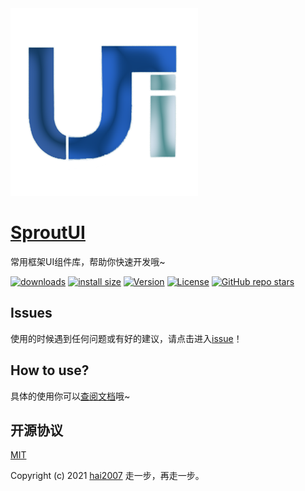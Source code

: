 <img src='./logo.png'>

# [SproutUI](https://hai2007.github.io/SproutUI)
常用框架UI组件库，帮助你快速开发哦~

<p>
  <a href="https://hai2007.gitee.io/npm-downloads?interval=7&packages=sprout-ui"><img src="https://img.shields.io/npm/dm/sprout-ui.svg" alt="downloads"></a>
  <a href="https://packagephobia.now.sh/result?p=sprout-ui"><img src="https://packagephobia.now.sh/badge?p=sprout-ui" alt="install size"></a>
  <a href="https://www.npmjs.com/package/sprout-ui"><img src="https://img.shields.io/npm/v/sprout-ui.svg" alt="Version"></a>
  <a href="https://github.com/hai2007/SproutUI/blob/master/LICENSE"><img src="https://img.shields.io/npm/l/sprout-ui.svg" alt="License"></a>
  <a href="https://github.com/hai2007/SproutUI">
        <img alt="GitHub repo stars" src="https://img.shields.io/github/stars/hai2007/SproutUI?style=social">
    </a>
</p>

## Issues
使用的时候遇到任何问题或有好的建议，请点击进入[issue](https://github.com/hai2007/SproutUI/issues)！

## How to use?
具体的使用你可以[查阅文档](https://hai2007.github.io/SproutUI)哦~

开源协议
---------------------------------------
[MIT](https://github.com/hai2007/SproutUI/blob/master/LICENSE)

Copyright (c) 2021 [hai2007](https://hai2007.gitee.io/sweethome/) 走一步，再走一步。
